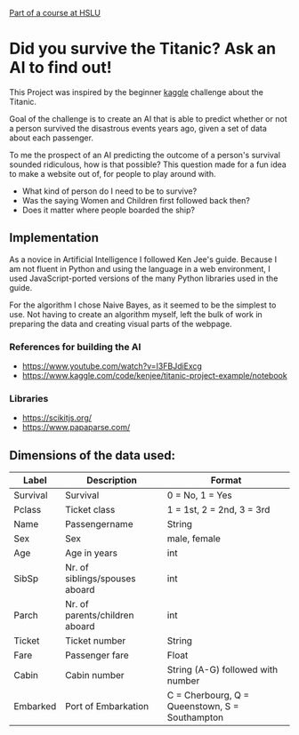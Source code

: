 [Part of a course at HSLU](https://github.com/digitalideation/compp_f2301) 

# Did you survive the Titanic? Ask an AI to find out!

This Project was inspired by the beginner [kaggle](https://www.kaggle.com/competitions/titanic/overview) challenge about the Titanic.

Goal of the challenge is to create an AI that is able to predict whether or not a person survived the disastrous events years ago, given a set of data about each passenger. 

To me the prospect of an AI predicting the outcome of a person's survival sounded ridiculous, how is that possible? This question made for a fun idea to make a website out of, for people to play around with.

- What kind of person do I need to be to survive?
- Was the saying Women and Children first followed back then?
- Does it matter where people boarded the ship?

## Implementation

As a novice in Artificial Intelligence I followed Ken Jee's guide. Because I am not fluent in Python and using the language in a web environment, I used JavaScript-ported versions of the many Python libraries used in the guide.

For the algorithm I chose Naive Bayes, as it seemed to be the simplest to use. Not having to create an algorithm myself, left the bulk of work in preparing the data and creating visual parts of the webpage. 

### References for building the AI
- https://www.youtube.com/watch?v=I3FBJdiExcg
- https://www.kaggle.com/code/kenjee/titanic-project-example/notebook

### Libraries
- https://scikitjs.org/
- https://www.papaparse.com/


## Dimensions of the data used:
|Label          |Description                    |Format|
| -----------   | -----------                   |----------- |
Survival        |Survival                       |0 = No, 1 = Yes
Pclass          |Ticket class                   |1 = 1st, 2 = 2nd, 3 = 3rd
Name            |Passengername                  |String
Sex 	        |Sex 	                        |male, female
Age 	        |Age in years 	                |int
SibSp           |Nr. of siblings/spouses aboard |int
Parch           |Nr. of parents/children aboard |int
Ticket 	        |Ticket number 	                |String
Fare 	        |Passenger fare 	            |Float
Cabin 	        |Cabin number 	                |String (A-G) followed with number
Embarked        |Port of Embarkation            |C = Cherbourg, Q = Queenstown, S = Southampton